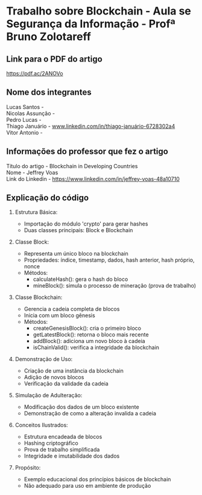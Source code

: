 # Trabalho sobre Blockchain - Aula se Segurança da Informação - Profª Bruno Zolotareff

## Link para o PDF do artigo
https://pdf.ac/2ANOVo

## Nome dos integrantes
Lucas Santos - 
<br/>Nicolas Assunção -
<br/>Pedro Lucas -
<br/>Thiago Januário - www.linkedin.com/in/thiago-januário-6728302a4
<br/>Vitor Antonio - 

## Informações do professor que fez o artigo
Título do artigo - Blockchain in Developing 
Countries
<br/>Nome - Jeffrey Voas
<br/>Link do Linkedin - https://www.linkedin.com/in/jeffrey-voas-48a10710

## Explicação do código 
1. Estrutura Básica:
   - Importação do módulo 'crypto' para gerar hashes
   - Duas classes principais: Block e Blockchain

2. Classe Block:
   - Representa um único bloco na blockchain
   - Propriedades: índice, timestamp, dados, hash anterior, hash próprio, nonce
   - Métodos:
     - calculateHash(): gera o hash do bloco
     - mineBlock(): simula o processo de mineração (prova de trabalho)

3. Classe Blockchain:
   - Gerencia a cadeia completa de blocos
   - Inicia com um bloco gênesis
   - Métodos:
     - createGenesisBlock(): cria o primeiro bloco
     - getLatestBlock(): retorna o bloco mais recente
     - addBlock(): adiciona um novo bloco à cadeia
     - isChainValid(): verifica a integridade da blockchain

4. Demonstração de Uso:
   - Criação de uma instância da blockchain
   - Adição de novos blocos
   - Verificação da validade da cadeia

5. Simulação de Adulteração:
   - Modificação dos dados de um bloco existente
   - Demonstração de como a alteração invalida a cadeia

6. Conceitos Ilustrados:
   - Estrutura encadeada de blocos
   - Hashing criptográfico
   - Prova de trabalho simplificada
   - Integridade e imutabilidade dos dados

7. Propósito:
   - Exemplo educacional dos princípios básicos de blockchain
   - Não adequado para uso em ambiente de produção
